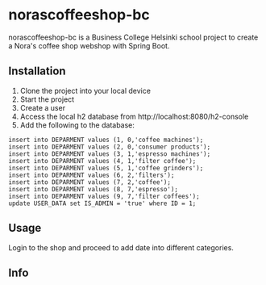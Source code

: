 # norascoffeeshop-bc

norascoffeeshop-bc is a Business College Helsinki school project to create a Nora's coffee shop webshop with Spring Boot.

## Installation

1. Clone the project into your local device
2. Start the project
3. Create a user
4. Access the local h2 database from http://localhost:8080/h2-console
5. Add the following to the database:
```h2-console
insert into DEPARMENT values (1, 0,'coffee machines');
insert into DEPARMENT values (2, 0,'consumer products');
insert into DEPARMENT values (3, 1,'espresso machines');
insert into DEPARMENT values (4, 1,'filter coffee');
insert into DEPARMENT values (5, 1,'coffee grinders');
insert into DEPARMENT values (6, 2,'filters');
insert into DEPARMENT values (7, 2,'coffee');
insert into DEPARMENT values (8, 7,'espresso');
insert into DEPARMENT values (9, 7,'filter coffees');
update USER_DATA set IS_ADMIN = 'true' where ID = 1;
```

## Usage
Login to the shop and proceed to add date into different categories.

## Info